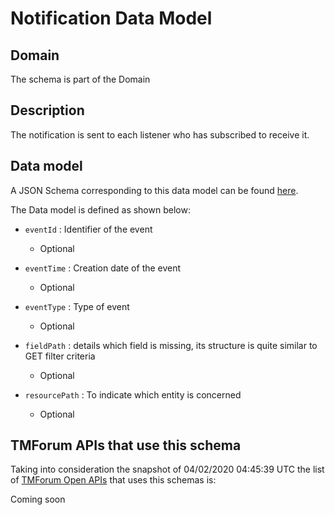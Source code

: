 # Notification Data Model

## Domain

The  schema is part of the  Domain

## Description

The notification is sent to each listener who has subscribed to receive it.

## Data model

A JSON Schema corresponding to this data model can be found
[here](https://github.com/tmforum-rand/schemas/blob/candidates/Common/Notification.schema.json).

The Data model is defined as shown below:
- `eventId` : Identifier of the event

  - Optional

- `eventTime` : Creation date of the event

  - Optional

- `eventType` : Type of event

  - Optional

- `fieldPath` : details which field is missing, its structure is quite similar to GET filter criteria

  - Optional

- `resourcePath` : To indicate which entity is concerned

  - Optional





## TMForum APIs that use this schema

Taking into consideration the snapshot of 04/02/2020 04:45:39 UTC the list of [TMForum Open APIs](https://www.tmforum.org/open-apis/) that uses this schemas is:

Coming soon